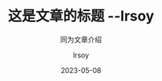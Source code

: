 ---
  title: 这是文章的标题 --lrsoy
  display: 这是一段简单测试文章标题的一段文字
  description: 文章介绍
  subtitle: 同为文章介绍
  date: 2023-05-08
  type: posts
  author: lrsoy
---